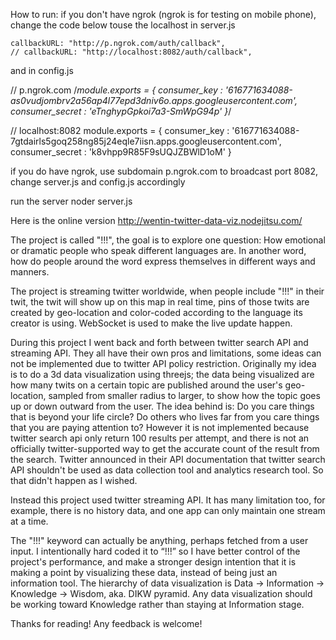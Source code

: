 How to run:
if you don't have ngrok (ngrok is for testing on mobile phone), change the code below touse the localhost in server.js
    
    callbackURL: "http://p.ngrok.com/auth/callback",
    // callbackURL: "http://localhost:8082/auth/callback",
and in config.js 

// p.ngrok.com
/*module.exports = {
   consumer_key  : '616771634088-as0vudjombrv2a56ap4l77epd3dniv6o.apps.googleusercontent.com',
   consumer_secret : 'eTnghypGpkoi7a3-SmWpG94p'
}*/

// localhost:8082
module.exports = {
   consumer_key  : '616771634088-7gtdairls5goq258ng85j24eqle7iisn.apps.googleusercontent.com',
   consumer_secret : 'k8vhpp9R85F9sUQJZBWlD1oM'
}

if you do have ngrok, use subdomain p.ngrok.com to broadcast port 8082, change server.js and config.js accordingly

run the server
noder server.js

Here is the online version
http://wentin-twitter-data-viz.nodejitsu.com/

The project is called "!!!", the goal is to explore one question:
How emotional or dramatic people who speak different languages are. In another word, how do people around the word express themselves in different ways and manners.

The project is streaming twitter worldwide, when people include "!!!" in their twit, the twit will show up on this map in real time, pins of those twits are created by geo-location and color-coded according to the language its creator is using. WebSocket is used to make the live update happen.

During this project I went back and forth between twitter search API and streaming API. They all have their own pros and limitations, some ideas can not be implemented due to twitter API policy restriction. Originally my idea is to do a 3d data visualization using threejs; the data being visualized are how many twits on a certain topic are published around the user's geo-location, sampled from smaller radius to larger, to show how the topic goes up or down outward from the user. The idea behind is:
Do you care things that is beyond your life circle? Do others who lives far from you care things that you are paying attention to?
However it is not implemented because twitter search api only return 100 results per attempt, and there is not an officially twitter-supported way to get the accurate count of the result from the search. Twitter announced in their API documentation that twitter search API shouldn't be used as data collection tool and analytics research tool. So that didn't happen as I wished. 

Instead this project used twitter streaming API. It has many limitation too, for example, there is no history data, and one app can only maintain one stream at a time.

The "!!!" keyword can actually be anything, perhaps fetched from a user input. I intentionally hard coded it to “!!!” so I have better control of the project's performance,  and make a stronger design intention that it is making a point by visualizing these data, instead of being just an information tool. The hierarchy of data visualization is Data -> Information -> Knowledge -> Wisdom, aka. DIKW pyramid. Any data visualization should be working toward Knowledge rather than staying at Information stage.

Thanks for reading! Any feedback is welcome!


